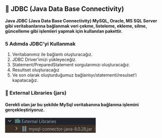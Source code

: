 ## :triangular_flag_on_post: JDBC (Java Data Base Connectivity)


<p> <b>Java JDBC (Java Data Base Connectivity) MySQL, Oracle, MS SQL Server gibi veritabanlarına bağlanmak veri çekme, listeleme, ekleme, silme, güncelleme gibi işlemleri yapmak için kullanılan pakettir.</b></p>

### **5 Adımda JDBC’yi Kullanmak**

1. Veritabanımız ile bağlantı oluşturacağız.
2. JDBC Driver’imizi yükleyeceğiz.
3. Statement/PreparedStatement sorgularımızı oluşturacağız.
4. Resultset oluşturacağız
5. Ve son olarak oluşturduğumuz bağlantıyı/statementi/resulset’i kapatacağız.

### :pushpin: External Libraries (jars)
#### Gerekli olan jar bu şekilde MySql veritabanına bağlanma işlemini gerçekleştiriyoruz.
![img.png](img.png)